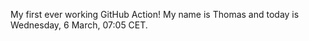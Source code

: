 My first ever working GitHub Action!
My name is Thomas and today is Wednesday, 6 March, 07:05 CET. 
